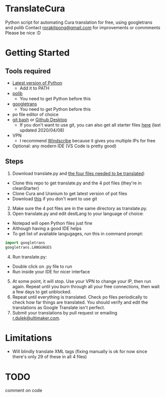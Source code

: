 # TranslateCura
Python script for automating Cura translation for free, using googletrans and polib
Contact rprakitpong@gmail.com for improvements or commments
Please be nice :D

# Getting Started

## Tools required
* [Latest version of Python](https://www.python.org/downloads/)
  * Add it to PATH
* [polib](https://pypi.org/project/polib/)
  * You need to get Python before this
* [googletrans](https://pypi.org/project/googletrans/)
  * You need to get Python before this
* po file editor of choice
* [git bash](https://git-scm.com/downloads) or [Github Desktop](https://desktop.github.com)
  * If you don't want to use git, you can also get all starter files [here](http://s000.tinyupload.com/index.php?file_id=46164836594148367166) (last updated 2020/04/08)
* VPN
  * I recommend [Windscribe](https://windscribe.com) because it gives you multiple IPs for free
* Optional: any modern IDE (VS Code is pretty good)

## Steps
1. Download translate.py and [the four files needed to be translated](https://github.com/Ultimaker/Cura/wiki/Translating-Cura):
  * Clone this repo to get translate.py and the 4 pot files (they're in cleanStarter)
  * Clone Cura and Uranium to get latest version of pot files
  * Download [this](http://s000.tinyupload.com/index.php?file_id=46164836594148367166) if you don't want to use git
2. Make sure the 4 pot files are in the same directory as translate.py.
3. Open translate.py and edit destLang to your language of choice:
  * Notepad will open Python files just fine
  * Although having a good IDE helps 
  * To get list of available langugages, run this in command prompt:
``` python
import googletrans
googletrans.LANGUAGES
```
4. Run translate.py:
  * Double click on .py file to run
  * Run inside your IDE for nicer interface
5. At some point, it will stop. Use your VPN to change your IP, then run again. Repeat until you burn through all your free connections, then wait a few days to get unblocked. 
6. Repeat until everything is translated. Check po files periodically to check how far things are translated. You should verify and edit the translations as Google Translate isn't perfect.
7. Submit your translations by pull request or emailing r.dulek@ultimaker.com. 

# Limitations
* Will blindly translate XML tags (fixing manually is ok for now since there's only 29 of these in all 4 files)

# TODO
comment on code